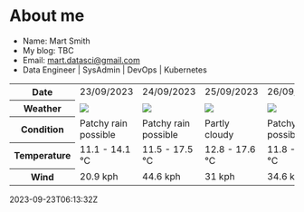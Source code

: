 # About me

- Name: Mart Smith
- My blog: TBC
- Email: [mart.datasci@gmail.com](mailto:mart.datasci6@gmail.com)
- Data Engineer | SysAdmin | DevOps | Kubernetes


<table>
    <tr>
        <th>Date</th>
        <td>23/09/2023</td><td>24/09/2023</td><td>25/09/2023</td><td>26/09/2023</td><td>27/09/2023</td><td>28/09/2023</td><td>29/09/2023</td>
    </tr>
    <tr>
        <th>Weather</th>
        <td><img src="https://cdn.weatherapi.com/weather/64x64/day/176.png"/></td><td><img src="https://cdn.weatherapi.com/weather/64x64/day/176.png"/></td><td><img src="https://cdn.weatherapi.com/weather/64x64/day/116.png"/></td><td><img src="https://cdn.weatherapi.com/weather/64x64/day/176.png"/></td><td><img src="https://cdn.weatherapi.com/weather/64x64/day/176.png"/></td><td><img src="https://cdn.weatherapi.com/weather/64x64/day/176.png"/></td><td><img src="https://cdn.weatherapi.com/weather/64x64/day/113.png"/></td>
    </tr>
    <tr>
        <th>Condition</th>
        <td width="200px">Patchy rain possible</td><td width="200px">Patchy rain possible</td><td width="200px">Partly cloudy</td><td width="200px">Patchy rain possible</td><td width="200px">Patchy rain possible</td><td width="200px">Patchy rain possible</td><td width="200px">Sunny</td>
    </tr>
    <tr>
        <th>Temperature</th>
        <td>11.1 -  14.1 °C</td><td>11.5 -  17.5 °C</td><td>12.8 -  17.6 °C</td><td>11.8 -  16 °C</td><td>10.4 -  15.3 °C</td><td>10.7 -  14.5 °C</td><td>9.5 -  15.5 °C</td>
    </tr>
    <tr>
        <th>Wind</th>
        <td>20.9 kph</td><td>44.6 kph</td><td>31 kph</td><td>34.6 kph</td><td>24.8 kph</td><td>43.2 kph</td><td>20.9 kph</td>
    </tr>
</table>


2023-09-23T06:13:32Z

